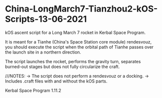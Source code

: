 # China-LongMarch7-Tianzhou2-kOS-Scripts-13-06-2021

kOS ascent script for a Long March 7 rocket in Kerbal Space Program.

It is meant for a Tianhe (China's Space Station core module) rendesvouz,
you should execute the script when the orbital path of Tianhe passes over
the launch site in a northern direction.

The script launches the rocket, performs the gravity turn, separates
burned-out stages but does not fully circularize the craft.

///NOTES:
  -> The script does not perform a rendesvouz or a docking.
  -> Includes .craft files with and without the kOS parts.
  
Kerbal Space Program 1.11.2
